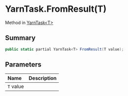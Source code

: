 # YarnTask.FromResult(T)

Method in [YarnTask\<T\>](/docs/api/csharp/yarn.unity.yarntask-2.md)

## Summary



```csharp
public static partial YarnTask<T> FromResult(T value);
```

## Parameters

|Name|Description|
|:---|:---|
|`T` value||

